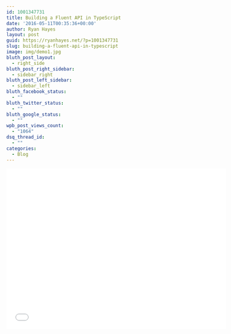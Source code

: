 ```yaml
---
id: 1001347731
title: Building a Fluent API in TypeScript
date: '2016-05-11T00:35:36+00:00'
author: Ryan Hayes
layout: post
guid: https://ryanhayes.net/?p=1001347731
slug: building-a-fluent-api-in-typescript
image: img/demo1.jpg
bluth_post_layout:
  - right_side
bluth_post_right_sidebar:
  - sidebar_right
bluth_post_left_sidebar:
  - sidebar_left
bluth_facebook_status:
  - ""
bluth_twitter_status:
  - ""
bluth_google_status:
  - ""
wpb_post_views_count:
  - "1064"
dsq_thread_id:
  - ""
categories:
  - Blog
---
```


<iframe src="//slides.com/ryanhayes/building-a-fluent-api-in-typescript/embed" width="576" height="420" scrolling="no" frameborder="0" webkitallowfullscreen mozallowfullscreen allowfullscreen></iframe>
